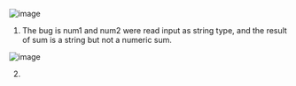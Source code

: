 ![image](https://user-images.githubusercontent.com/57332517/197077809-8b10e365-4329-474a-b505-42b54dea41ad.png)

1. The bug is num1 and num2 were read input as string type, and the result of sum is a string but not a numeric sum.

![image](https://user-images.githubusercontent.com/57332517/197078553-0abbd83a-d5e9-4628-93dc-3dca3cf4d94c.png)

2. 
